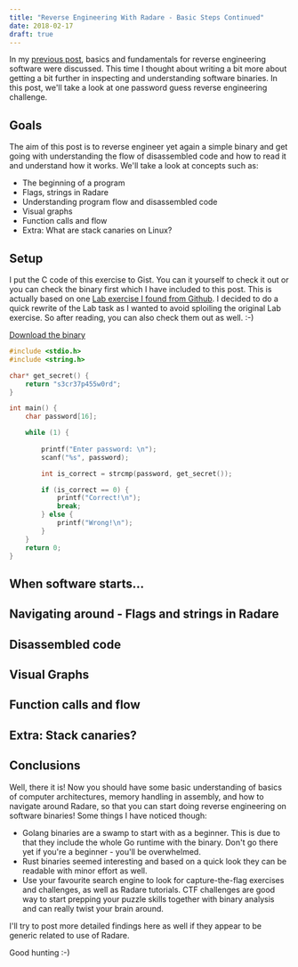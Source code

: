 ```yaml
---
title: "Reverse Engineering With Radare - Basic Steps Continued"
date: 2018-02-17
draft: true
---
```


In my [previous post](./2018-01-22-reverse-engineering-basics-with-radare-fundamentals-and-basics), basics and fundamentals for reverse engineering software were discussed. This time I thought about writing a bit more about getting a bit further in inspecting and understanding software binaries. In this post, we'll take a look at one password guess reverse engineering challenge.

## Goals

The aim of this post is to reverse engineer yet again a simple binary and get going with understanding the flow of disassembled code and how to read it and understand how it works. We'll take a look at concepts such as:

* The beginning of a program
* Flags, strings in Radare
* Understanding program flow and disassembled code
* Visual graphs
* Function calls and flow
* Extra: What are stack canaries on Linux?

## Setup

I put the C code of this exercise to Gist. You can  it yourself to check it out or you can check the binary first which I have included to this post. This is actually based on one [Lab exercise I found from Github](https://github.com/s4n7h0/Practical-Reverse-Engineering-using-Radare2/). I decided to do a quick rewrite of the Lab task as I wanted to avoid sploiling the original Lab exercise. So after reading, you can also check them out as well. :-)

[Download the binary](./exercise.bin)

```c
#include <stdio.h>
#include <string.h>

char* get_secret() {
    return "s3cr37p455w0rd";
}

int main() {
    char password[16];

    while (1) {
        
        printf("Enter password: \n");
        scanf("%s", password);

        int is_correct = strcmp(password, get_secret());

        if (is_correct == 0) {
            printf("Correct!\n");
            break;
        } else {
            printf("Wrong!\n");
        }
    }
    return 0;
}
```

## When software starts...

## Navigating around - Flags and strings in Radare

## Disassembled code

## Visual Graphs

## Function calls and flow

## Extra: Stack canaries?

## Conclusions

Well, there it is! Now you should have some basic understanding of basics of computer architectures, memory handling in assembly, and how to navigate around Radare, so that you can start doing reverse engineering on software binaries! Some things I have noticed though:

* Golang binaries are a swamp to start with as a beginner. This is due to that they include the whole Go runtime with the binary. Don't go there yet if you're a beginner - you'll be overwhelmed.
* Rust binaries seemed interesting and based on a quick look they can be readable with minor effort as well.
* Use your favourite search engine to look for capture-the-flag exercises and challenges, as well as Radare tutorials. CTF challenges are good way to start prepping your puzzle skills together with binary analysis and can really twist your brain around. 

I'll try to post more detailed findings here as well if they appear to be generic related to use of Radare.

Good hunting :-)